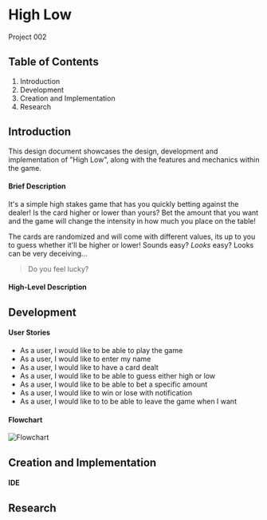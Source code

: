 # High Low
Project 002

## Table of Contents
1. Introduction
2. Development
3. Creation and Implementation
4. Research

## Introduction
This design document showcases the design, development and implementation of "High Low", along with the features and mechanics within the game.

#### Brief Description
It's a simple high stakes game that has you quickly betting against the dealer! Is the card higher or lower than yours? Bet the amount that you want and the game will change the intensity in how much you place on the table!

The cards are randomized and will come with different values, its up to you to guess whether it'll be higher or lower! Sounds easy? *Looks* easy? Looks can be very deceiving...

> Do you feel lucky?

#### High-Level Description

## Development

#### User Stories
* As a user, I would like to be able to play the game
* As a user, I would like to enter my name
* As a user, I would like to have a card dealt
* As a user, I would like to be able to guess either high or low
* As a user, I would like to be able to bet a specific amount
* As a user, I would like to win or lose with notification
* As a user, I would like to to be able to leave the game when I want

#### Flowchart
![Flowchart]()

## Creation and Implementation
#### IDE

## Research
